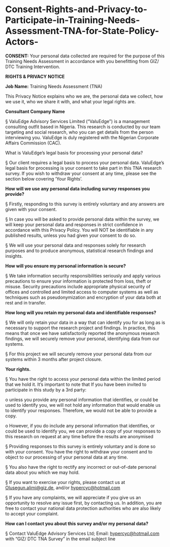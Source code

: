 # Consent-Rights-and-Privacy-to-Participate-in-Training-Needs-Assessment-TNA-for-State-Policy-Actors-
**CONSENT:** Your personal data collected are required for the purpose of this Training Needs Assessment in accordance with you benefitting from GIZ/ DTC Training Intervention.

 

**RIGHTS & PRIVACY NOTICE**

**Job Name:** Training Needs Assessment (TNA)

This Privacy Notice explains who we are, the personal data we collect, how we use it, who we share it with, and what your legal rights are.

**Consultant Company Name**

§  ValuEdge Advisory Services Limited  (“ValuEdge”) is a management consulting outfit based in Nigeria. This research is conducted by our team targeting and social research, who you  can get details from the person interviewing you. ValuEdge is duly registered with the Nigerian Corporate Affairs Commission (CAC).

 What is ValuEdge’s legal basis for processing your personal data?

§  Our client requires a legal basis to process your personal data.  ValuEdge’s legal basis for processing is your consent to take part in this TNA research survey.   If you wish to withdraw your consent at any time, please see the section below covering ‘Your Rights’.

 **How will we use any personal data including survey responses you provide?**

§  Firstly, responding to this survey is entirely voluntary and any answers are given with your consent.

§  In case you will be asked to provide personal data within the survey, we will keep your personal data and responses in strict confidence in accordance with  this Privacy Policy.  You will NOT be identifiable in any published results, unless you had given your consent to do so.

§  We will use your personal data and responses solely for research purposes and to produce anonymous, statistical research findings and insights.

 **How will you ensure my personal information is secure?**

§  We take information security responsibilities seriously and apply various precautions to ensure your information is protected from loss, theft or misuse.    Security precautions include appropriate physical security of offices and controlled and limited access to computer systems as well as techniques such as pseudonymization and encryption of your data both at rest and in transfer.

**How long will you retain my personal data and identifiable responses?**

§  We will only retain your data in a way that can identify you for as long as is necessary to support the research project and findings.  In practice, this  means that once we have satisfactorily reported the anonymous research findings, we will securely remove your personal, identifying data from our systems.

§  For this project we will securely remove your personal data from our systems within 3 months after project closure.

**Your rights.**

§  You have the right to access your personal data within the limited period that we hold it. It’s important to note that If you have been invited to participate  in this study by a 3rd party:

o   unless you provide any personal information that identifies, or could be used to identify you, we will not hold any information that would enable us to identify  your responses.  Therefore, we would not be able to provide a copy.

o   However, if you do include any personal information that identifies, or could be used to identify you, we can provide a copy of your responses to this research  on request at any time before the results are anonymised

§  Providing responses to this survey is entirely voluntary and is done so with your consent.  You have the right to withdraw your consent and to object to our  processing of your personal data at any time.

§  You also have the right to rectify any incorrect or out-of-date personal data about you which we may hold.

§  If you want to exercise your rights, please contact us at Olusegun.alimi@giz.de, and/or hypercyc@hotmail.com

§  If you have any complaints, we will appreciate if you give us an opportunity to resolve any issue first, by contacting us. In addition, you are free to contact  your national data protection authorities who are also likely to accept your complaint.

 

**How can I contact you about this survey and/or my personal data?**

§  Contact  ValuEdge Advisory Services Ltd; Email: hypercyc@hotmail.com  with “GIZ/ DTC TNA Survey” in the email  subject line
